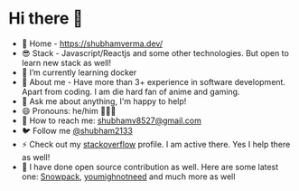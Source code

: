# Hi there 👋 

- 🔗 Home - https://shubhamverma.dev/
- 😎 Stack - Javascript/Reactjs and some other technologies. But open to learn new stack as well!
- 🌱 I’m currently learning docker 
- 🤔 About me - Have more than 3+ experience in software development. Apart from coding. I am die hard fan of anime and gaming.
- 💬 Ask me about anything, I'm happy to help!
- 😄 Pronouns: he/him 🙋🏻‍♂️
- 💌 How to reach me: shubhamv8527@gmail.com
- 🐦 Follow me [@shubham2133](https://twitter.com/shubham2133)
- ⚡ Check out my [stackoverflow](https://stackoverflow.com/users/11511722/shubham-verma) profile. I am active there. Yes I help there as well!
- 🤞 I have done open source contribution as well. Here are some latest one: [Snowpack](https://github.com/pikapkg/snowpack/pull/493), [youmighnotneed](https://github.com/cedmax/youmightnotneed) and much more as well


  
    
